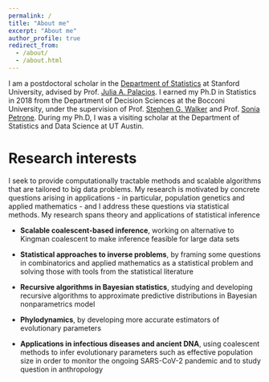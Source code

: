 ```yaml
---
permalink: /
title: "About me"
excerpt: "About me"
author_profile: true
redirect_from: 
  - /about/
  - /about.html
---
```


I am a postdoctoral scholar in the [Department of Statistics](https://statistics.stanford.edu) at Stanford University, advised by Prof. [Julia A. Palacios](http://juliapalacios.github.io). I earned my Ph.D in Statistics in 2018 from the Department of Decision Sciences at the Bocconi University, under the supervision of Prof. [Stephen G. Walker](https://cns.utexas.edu/directory/item/15-mathematics/385-walker-stephen-g?Itemid=349) and Prof. [Sonia Petrone](http://faculty.unibocconi.eu/soniapetrone/). During my Ph.D, I was a visiting scholar at the Department of Statistics and Data Science at UT Austin. 

Research interests
======

I seek to provide computationally tractable methods and scalable algorithms that are tailored to big data problems. My research is motivated by concrete questions arising in applications - in particular, population genetics and applied mathematics - and I address these questions via statistical methods. My research spans theory and applications of statistical inference

* **Scalable coalescent-based inference**, working on alternative to Kingman coalescent to make inference feasible for large data sets

* **Statistical approaches to inverse problems**, by framing some questions in combinatorics and applied mathematics as a statistical problem and solving those with tools from the statistical literature

* **Recursive algorithms in Bayesian statistics**, studying and developing recursive algorithms to approximate predictive distributions in Bayesian nonparametrics model

* **Phylodynamics**, by developing more accurate estimators of evolutionary parameters

* **Applications in infectious diseases and ancient DNA**, using coalescent methods to infer evolutionary parameters such as effective population size in order to monitor the ongoing SARS-CoV-2 pandemic and to study question in anthropology

